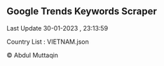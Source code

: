

## Google Trends Keywords Scraper 
 
Last Update 30-01-2023 , 23:13:59

Country List :
VIETNAM.json



© Abdul Muttaqin 
